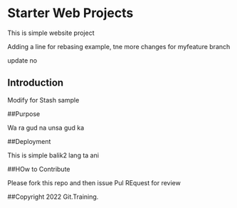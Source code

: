 # Starter Web Projects

This is simple website project

Adding a line for rebasing example, tne more changes for myfeature branch

update no

## Introduction

Modify for Stash sample

##Purpose

Wa ra gud na unsa gud ka

##Deployment

This is simple balik2 lang ta ani

##HOw to Contribute

Please fork this repo and then issue Pul REquest for review

##Copyright
2022 Git.Training.